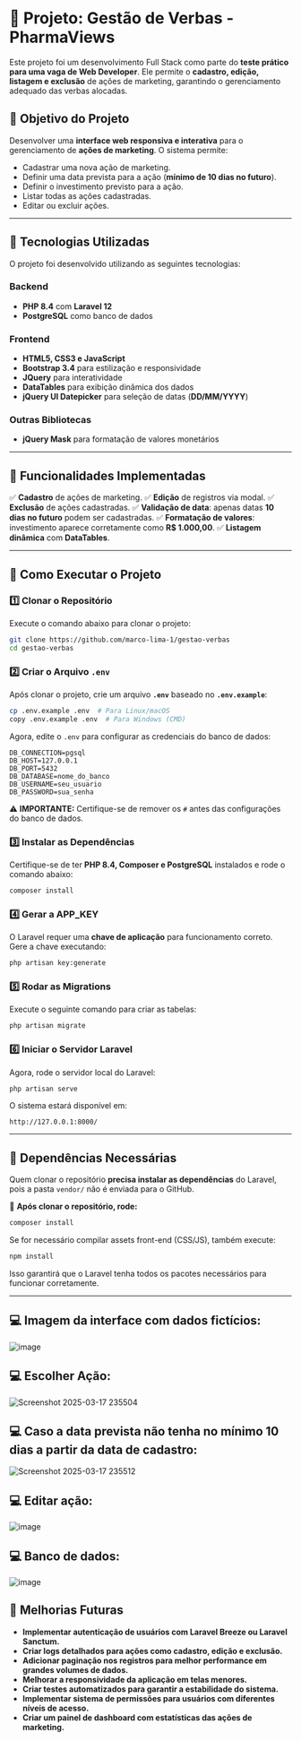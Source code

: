 
# 📌 Projeto: Gestão de Verbas - PharmaViews

Este projeto foi um desenvolvimento Full Stack como parte do **teste prático para uma vaga de Web Developer**. Ele permite o **cadastro, edição, listagem e exclusão** de ações de marketing, garantindo o gerenciamento adequado das verbas alocadas.

## 📌 Objetivo do Projeto
Desenvolver uma **interface web responsiva e interativa** para o gerenciamento de **ações de marketing**. O sistema permite:
- Cadastrar uma nova ação de marketing.
- Definir uma data prevista para a ação (**mínimo de 10 dias no futuro**).
- Definir o investimento previsto para a ação.
- Listar todas as ações cadastradas.
- Editar ou excluir ações.

---

## 🚀 Tecnologias Utilizadas
O projeto foi desenvolvido utilizando as seguintes tecnologias:

### **Backend**
- **PHP 8.4** com **Laravel 12**
- **PostgreSQL** como banco de dados

### **Frontend**
- **HTML5, CSS3 e JavaScript**
- **Bootstrap 3.4** para estilização e responsividade
- **JQuery** para interatividade
- **DataTables** para exibição dinâmica dos dados
- **jQuery UI Datepicker** para seleção de datas (**DD/MM/YYYY**)

### **Outras Bibliotecas**
- **jQuery Mask** para formatação de valores monetários

---

## 📌 Funcionalidades Implementadas
✅ **Cadastro** de ações de marketing.
✅ **Edição** de registros via modal.
✅ **Exclusão** de ações cadastradas.
✅ **Validação de data**: apenas datas **10 dias no futuro** podem ser cadastradas.
✅ **Formatação de valores**: investimento aparece corretamente como **R$ 1.000,00**.
✅ **Listagem dinâmica** com **DataTables**.

---

## 📌 Como Executar o Projeto

### **1️⃣ Clonar o Repositório**
Execute o comando abaixo para clonar o projeto:

```sh
git clone https://github.com/marco-lima-1/gestao-verbas
cd gestao-verbas
```

### **2️⃣ Criar o Arquivo `.env`**
Após clonar o projeto, crie um arquivo **`.env`** baseado no **`.env.example`**:

```sh
cp .env.example .env  # Para Linux/macOS
copy .env.example .env  # Para Windows (CMD)
```

Agora, edite o `.env` para configurar as credenciais do banco de dados:

```env
DB_CONNECTION=pgsql
DB_HOST=127.0.0.1
DB_PORT=5432
DB_DATABASE=nome_do_banco
DB_USERNAME=seu_usuario
DB_PASSWORD=sua_senha
```

⚠️ **IMPORTANTE:** Certifique-se de remover os `#` antes das configurações do banco de dados.

### **3️⃣ Instalar as Dependências**
Certifique-se de ter **PHP 8.4, Composer e PostgreSQL** instalados e rode o comando abaixo:

```sh
composer install
```

### **4️⃣ Gerar a APP_KEY**
O Laravel requer uma **chave de aplicação** para funcionamento correto. Gere a chave executando:

```sh
php artisan key:generate
```

### **5️⃣ Rodar as Migrations**
Execute o seguinte comando para criar as tabelas:

```sh
php artisan migrate
```

### **6️⃣ Iniciar o Servidor Laravel**
Agora, rode o servidor local do Laravel:

```sh
php artisan serve
```

O sistema estará disponível em:
```
http://127.0.0.1:8000/
```

---

## 📌 Dependências Necessárias

Quem clonar o repositório **precisa instalar as dependências** do Laravel, pois a pasta `vendor/` não é enviada para o GitHub.

🔹 **Após clonar o repositório, rode:**
```sh
composer install
```

Se for necessário compilar assets front-end (CSS/JS), também execute:
```sh
npm install
```

Isso garantirá que o Laravel tenha todos os pacotes necessários para funcionar corretamente.

---

## 💻 Imagem da interface com dados fictícios:
![image](https://github.com/user-attachments/assets/ff1b402f-ce57-478b-be3f-0b60076430d7)

## 💻 Escolher Ação:
![Screenshot 2025-03-17 235504](https://github.com/user-attachments/assets/a05828b3-54e2-429d-a644-8d94bdd33c80)

## 💻 Caso a data prevista não tenha no mínimo 10 dias a partir da data de cadastro:
![Screenshot 2025-03-17 235512](https://github.com/user-attachments/assets/43d44129-3fc9-4e0b-b367-e002cf22c21f)

## 💻 Editar ação:
![image](https://github.com/user-attachments/assets/726d1d2a-cbbb-4caf-b53a-b5207c9b0a4a)

## 💻 Banco de dados:
![image](https://github.com/user-attachments/assets/62916b96-177b-4485-850b-00a5f40c1fcc)


## 📌 Melhorias Futuras

- **Implementar autenticação de usuários com Laravel Breeze ou Laravel Sanctum.**
- **Criar logs detalhados para ações como cadastro, edição e exclusão.**
- **Adicionar paginação nos registros para melhor performance em grandes volumes de dados.**
- **Melhorar a responsividade da aplicação em telas menores.**
- **Criar testes automatizados para garantir a estabilidade do sistema.**
- **Implementar sistema de permissões para usuários com diferentes níveis de acesso.**
- **Criar um painel de dashboard com estatísticas das ações de marketing.**
